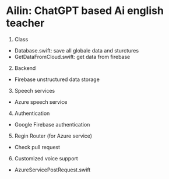 # Ailin: ChatGPT based Ai english teacher

1. Class
- Database.swift: save all globale data and sturctures
- GetDataFromCloud.swift: get data from firebase
2. Backend
- Firebase unstructured data storage
3. Speech services
- Azure speech service
4. Authentication
- Google Firebase authentication
5. Regin Router (for Azure service)
- Check pull request
6. Customized voice support
- AzureServicePostRequest.swift
